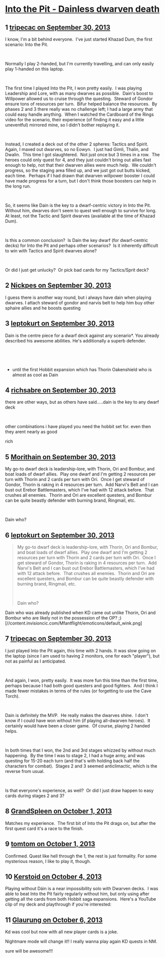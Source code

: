 # [Into the Pit - Dainless dwarven death](https://community.fantasyflightgames.com/topic/91266-into-the-pit-dainless-dwarven-death/)

## 1 [tripecac on September 30, 2013](https://community.fantasyflightgames.com/topic/91266-into-the-pit-dainless-dwarven-death/?do=findComment&comment=877948)

I know, I'm a bit behind everyone.  I've just started Khazad Dum, the first scenario: Into the Pit. 

 

Normally I play 2-handed, but I'm currently travelling, and can only easily play 1-handed on this laptop. 

 

The first time I played Into the Pit, I won pretty easily.  I was playing Leadership and Lore, with as many dwarves as possible.  Dain's boost to Willpower allowed us to cruise through the questing.  Steward of Gondor ensure tons of resources per turn.  Bifur helped balance the resources.  By phases 2 and 3 there really was no challenge left; I had a large army that could easy handle anything.  When I watched the Cardboard of the Rings video for the scenario, their experience (of finding it easy and a little uneventful) mirrored mine, so I didn't bother replaying it.

 

Instead, I created a deck out of the other 2 spheres: Tactics and Spirit.  Again, I maxed out dwarves, so no Eowyn.  I just had Gimli, Thalin, and Dwalin.  This time I got slaughtered.  Not just once but 3 times in a row.  The heroes could only quest for 4, and they just couldn't bring out allies fast enough to help, not that their dwarven allies were much help.  We couldn't progress, so the staging area filled up, and we just got out butts kicked, each time.  Perhaps if I had drawn that dwarven willpower booster I could have made progress for a turn, but I don't think those boosters can help in the long run.

 

So, it seems like Dain is the key to a dwarf-centric victory in Into the Pit.  Without him, dwarves don't seem to quest well enough to survive for long.  At least, not the Tactic and Spirit dwarves (available at the time of Khazad Dum).

 

Is this a common conclusion?  Is Dain the key dwarf (for dwarf-centric decks) for Into the Pit and perhaps other scenarios?  Is it inherently difficult to win with Tactics and Spirit dwarves alone?

 

Or did I just get unlucky?  Or pick bad cards for my Tactics/Sprit deck?

## 2 [Nickpes on September 30, 2013](https://community.fantasyflightgames.com/topic/91266-into-the-pit-dainless-dwarven-death/?do=findComment&comment=877954)

I guess there is another way round, but i always have dain when playing dwarves. I attach steward of gondor and narvis belt to help him buy other sphaire allies and he boosts questing

## 3 [leptokurt on September 30, 2013](https://community.fantasyflightgames.com/topic/91266-into-the-pit-dainless-dwarven-death/?do=findComment&comment=878038)

Dain is the centre piece for a dwarf deck against any scenario*. You already described his awesome abilities. He's additionally a superb defender.

 

 

* until the first Hobbit expansion which has Thorin Oakenshield who is almost as cool as Dain

## 4 [richsabre on September 30, 2013](https://community.fantasyflightgames.com/topic/91266-into-the-pit-dainless-dwarven-death/?do=findComment&comment=878157)

there are other ways, but as others have said.....dain is the key to any dwarf deck

 

other combinations i have played you need the hobbit set for. even then they arent nearly as good

rich

## 5 [Morithain on September 30, 2013](https://community.fantasyflightgames.com/topic/91266-into-the-pit-dainless-dwarven-death/?do=findComment&comment=878228)

My go-to dwarf deck is leadership-lore, with Thorin, Ori and Bombur, and boat loads of dwarf allies.  Play one dwarf and I'm getting 2 resources per turn with Thorin and 2 cards per turn with Ori.  Once I get steward of Gondor, Thorin is raking in 4 resources per turn.  Add Narvi's Belt and I can bust out Erebor Battlemasters, which I've had with 12 attack before.  That crushes all enemies.  Thorin and Ori are excellent questers, and Bombur can be quite beastly defender with burning brand, Ringmail, etc.  

 

Dain who?

## 6 [leptokurt on September 30, 2013](https://community.fantasyflightgames.com/topic/91266-into-the-pit-dainless-dwarven-death/?do=findComment&comment=878401)

> My go-to dwarf deck is leadership-lore, with Thorin, Ori and Bombur, and boat loads of dwarf allies.  Play one dwarf and I'm getting 2 resources per turn with Thorin and 2 cards per turn with Ori.  Once I get steward of Gondor, Thorin is raking in 4 resources per turn.  Add Narvi's Belt and I can bust out Erebor Battlemasters, which I've had with 12 attack before.  That crushes all enemies.  Thorin and Ori are excellent questers, and Bombur can be quite beastly defender with burning brand, Ringmail, etc.  
> 
>  
> 
> Dain who?

Dain who was already published when KD came out unlike Thorin, Ori and Bombur who are likely not in the possession of the OP? ;) [//content.invisioncic.com/Mfantflight/emoticons/default_wink.png]

## 7 [tripecac on September 30, 2013](https://community.fantasyflightgames.com/topic/91266-into-the-pit-dainless-dwarven-death/?do=findComment&comment=878429)

I just played Into the Pit again, this time with 2 hands. It was slow going on the laptop (since I am used to having 2 monitors, one for each "player"), but not as painful as I anticipated.

 

And again, I won, pretty easily.  It was more fun this time than the first time, perhaps because I had both good questers and good fighters.  And I think I made fewer mistakes in terms of the rules (or forgetting to use the Cave Torch).

 

Dain is definitely the MVP.  He really makes the dwarves shine.  I don't know if I could have won without him (if playing all-dwarven heroes).  It certainly would have been a closer game.  Of course, playing 2 handed helps.

 

In both times that I won, the 2nd and 3rd stages whizzed by without much happening.  By the time I was to stage 2, I had a huge army, and was questing for 15-20 each turn (and that's with holding back half the characters for combat).  Stages 2 and 3 seemed anticlimactic, which is the reverse from usual. 

 

Is that everyone's experience, as well?  Or did I just draw happen to easy cards during stages 2 and 3?

## 8 [GrandSpleen on October 1, 2013](https://community.fantasyflightgames.com/topic/91266-into-the-pit-dainless-dwarven-death/?do=findComment&comment=878767)

Matches my experience.  The first bit of Into the Pit drags on, but after the first quest card it's a race to the finish.

## 9 [tomtom on October 1, 2013](https://community.fantasyflightgames.com/topic/91266-into-the-pit-dainless-dwarven-death/?do=findComment&comment=878808)

Confirmed. Quest like hell through the 1, the rest is just formality. For some mysterious reason, I like to play it, though.

## 10 [Kerstoid on October 4, 2013](https://community.fantasyflightgames.com/topic/91266-into-the-pit-dainless-dwarven-death/?do=findComment&comment=881373)

Playing without Dáin is a near impossibility solo with Dwarven decks.  I was able to beat Into the Pit fairly regularly without him, but only using after getting all the cards from both Hobbit saga expansions.  Here's a YouTube clip of my deck and playthrough if you're interested:



## 11 [Glaurung on October 6, 2013](https://community.fantasyflightgames.com/topic/91266-into-the-pit-dainless-dwarven-death/?do=findComment&comment=882788)

Kd was cool but now with all new player cards is a joke.

Nightmare mode will change it!! I really wanna play again KD quests in NM.

sure will be awesome!!!

